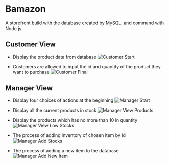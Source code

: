 # Bamazon
A storefront build with the database created by MySQL, and command with Node.js.

## Customer View

* Display the product data from database 
![Customer Start](https://github.com/wxl387/Bamazon/blob/master/img/customerInit.PNG)

* Customers are allowed to input the id and quantity of the product they want to purchase
![Customer Final](https://github.com/wxl387/Bamazon/blob/master/img/customerFinal.PNG)

## Manager View

* Display four choices of actions at the beginning
![Manager Start](https://github.com/wxl387/Bamazon/blob/master/img/managerInit.PNG)

* Display all the current products in stock
![Manager View Products](https://github.com/wxl387/Bamazon/blob/master/img/managerViewProducts.PNG)

* Display the products which has no more than 10 in quantity
![Manager View Low Stocks](https://github.com/wxl387/Bamazon/blob/master/img/managerViewLowInventory.PNG)

* The process of adding inventory of chosen item by id
![Manager Add Stocks](https://github.com/wxl387/Bamazon/blob/master/img/managerAddInventory.PNG)

* The process of adding a new item to the database
![Manager Add New Item](https://github.com/wxl387/Bamazon/blob/master/img/managerAddNewItem.PNG)
